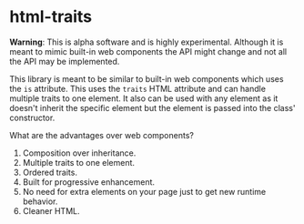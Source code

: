 # html-traits

**Warning**: This is alpha software and is highly experimental. Although it is
meant to mimic built-in web components the API might change and not all the API
may be implemented.

This library is meant to be similar to built-in web components which uses the
`is` attribute. This uses the `traits` HTML attribute and can handle multiple
traits to one element. It also can be used with any element as it doesn't
inherit the specific element but the element is passed into the class'
constructor.

What are the advantages over web components?

1. Composition over inheritance.
1. Multiple traits to one element.
1. Ordered traits.
1. Built for progressive enhancement.
1. No need for extra elements on your page just to get new runtime behavior.
1. Cleaner HTML.
